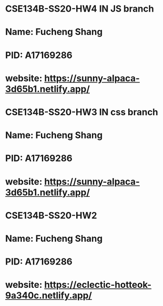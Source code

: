 # CSE134B-SS20-HW4 IN JS branch
# Name: Fucheng Shang
# PID: A17169286
# website: https://sunny-alpaca-3d65b1.netlify.app/


# CSE134B-SS20-HW3 IN css branch
# Name: Fucheng Shang
# PID: A17169286
# website: https://sunny-alpaca-3d65b1.netlify.app/




# CSE134B-SS20-HW2
# Name: Fucheng Shang
# PID: A17169286
# website: https://eclectic-hotteok-9a340c.netlify.app/
